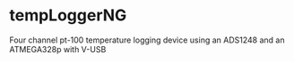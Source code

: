 # tempLoggerNG
Four channel pt-100 temperature logging device using an ADS1248 and an ATMEGA328p with V-USB
